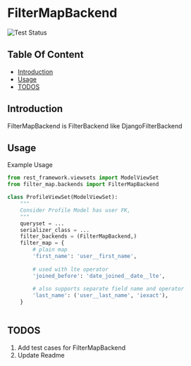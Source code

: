 # FilterMapBackend

![Test Status](https://github.com/aayulogic/filtermapbackend/actions/workflows/tests.yml/badge.svg?branch=master)

## Table Of Content
* [Introduction](#introduction)
* [Usage](#usage)  
* [TODOS](#todos)

## Introduction

FilterMapBackend is FilterBackend  like DjangoFilterBackend

## Usage
Example Usage
```python
from rest_framework.viewsets import ModelViewSet
from filter_map.backends import FilterMapBackend

class ProfileViewSet(ModelViewSet):
    """
    Consider Profile Model has user FK,
    """
    queryset = ...
    serializer_class = ...
    filter_backends = (FilterMapBackend,)
    filter_map = {
        # plain map
        'first_name': 'user__first_name',
        
        # used with lte operator
        'joined_before': 'date_joined__date__lte',
        
        # also supports separate field name and operator 
        'last_name': ('user__last_name', 'iexact'),
    }
    
```

## TODOS
1. Add test cases for FilterMapBackend
2. Update Readme
